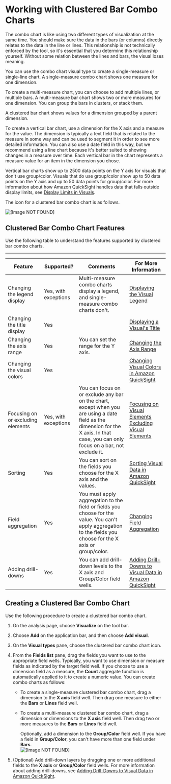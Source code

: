 # Working with Clustered Bar Combo Charts<a name="clustered-bar-combo-chart"></a>

The combo chart is like using two different types of visualization at the same time\. You should make sure the data in the bars \(or columns\) directly relates to the data in the line or lines\. This relationship is not technically enforced by the tool, so it's essential that you determine this relationship yourself\. Without some relation between the lines and bars, the visual loses meaning\.

You can use the combo chart visual type to create a single\-measure or single\-line chart\. A single\-measure combo chart shows one measure for one dimension\. 

To create a multi\-measure chart, you can choose to add multiple lines, or multiple bars\. A multi\-measure bar chart shows two or more measures for one dimension\. You can group the bars in clusters, or stack them\. 

A clustered bar chart shows values for a dimension grouped by a parent dimension\. 

To create a vertical bar chart, use a dimension for the X axis and a measure for the value\. The dimension is typically a text field that is related to the measure in some way and can be used to segment it in order to see more detailed information\. You can also use a date field in this way, but we recommend using a line chart because it's better suited to showing changes in a measure over time\. Each vertical bar in the chart represents a measure value for an item in the dimension you chose\. 

Vertical bar charts show up to 2500 data points on the Y axis for visuals that don't use group/color\. Visuals that do use group/color show up to 50 data points on the Y axis and up to 50 data points for group/color\. For more information about how Amazon QuickSight handles data that falls outside display limits, see [Display Limits in Visuals](working-with-visual-types.md#display-limits)\.

The icon for a clustered bar combo chart is as follows\.

![\[Image NOT FOUND\]](http://docs.aws.amazon.com/quicksight/latest/user/images/clustered-bar-combo-chart.png)

## Clustered Bar Combo Chart Features<a name="clustered-bar-combo-chart-features"></a>

Use the following table to understand the features supported by clustered bar combo charts\.


****  

| Feature | Supported? | Comments | For More Information | 
| --- | --- | --- | --- | 
| Changing the legend display | Yes, with exceptions | Multi\-measure combo charts display a legend, and single\-measure combo charts don't\. | [Displaying the Visual Legend](formatting-a-visual.md#displaying-the-visual-legend) | 
| Changing the title display | Yes |  | [Displaying a Visual's Title](formatting-a-visual.md#displaying-visual-title) | 
| Changing the axis range | Yes | You can set the range for the Y axis\. | [Changing the Axis Range](formatting-a-visual.md#changing-axis-range) | 
| Changing the visual colors | Yes |  | [Changing Visual Colors in Amazon QuickSight](changing-visual-colors.md) | 
| Focusing on or excluding elements | Yes, with exceptions | You can focus on or exclude any bar on the chart, except when you are using a date field as the dimension for the X axis\. In that case, you can only focus on a bar, not exclude it\. |  [Focusing on Visual Elements](focusing-on-visual-elements.md) [Excluding Visual Elements](excluding-visual-elements.md) | 
| Sorting | Yes | You can sort on the fields you choose for the X axis and the values\. | [Sorting Visual Data in Amazon QuickSight](sorting-visual-data.md) | 
| Field aggregation | Yes | You must apply aggregation to the field or fields you choose for the value\. You can't apply aggregation to the fields you choose for the X axis or group/color\. | [Changing Field Aggregation](changing-field-aggregation.md) | 
| Adding drill\-downs | Yes | You can add drill\-down levels to the X axis and Group/Color field wells\. | [Adding Drill\-Downs to Visual Data in Amazon QuickSight](adding-drill-downs.md) | 

## Creating a Clustered Bar Combo Chart<a name="create-clustered-bar-combo-chart"></a>

Use the following procedure to create a clustered bar combo chart\.

1. On the analysis page, choose **Visualize** on the tool bar\.

1. Choose **Add** on the application bar, and then choose **Add visual**\.

1. On the **Visual types** pane, choose the clustered bar combo chart icon\.

1. From the **Fields list** pane, drag the fields you want to use to the appropriate field wells\. Typically, you want to use dimension or measure fields as indicated by the target field well\. If you choose to use a dimension field as a measure, the **Count** aggregate function is automatically applied to it to create a numeric value\. You can create combo charts as follows:

   + To create a single\-measure clustered bar combo chart, drag a dimension to the **X axis** field well\. Then drag one measure to either the **Bars** or **Lines** field well\.

   + To create a multi\-measure clustered bar combo chart, drag a dimension or dimensions to the **X axis** field well\. Then drag two or more measures to the **Bars** or **Lines** field well\. 

     Optionally, add a dimension to the **Group/Color** field well\. If you have a field in **Group/Color**, you can't have more than one field under **Bars**\.  
![\[Image NOT FOUND\]](http://docs.aws.amazon.com/quicksight/latest/user/images/combo-chart-example2-clustered.png)

1. \(Optional\) Add drill\-down layers by dragging one or more additional fields to the **X axis** or **Group/Color** field wells\. For more information about adding drill\-downs, see [Adding Drill\-Downs to Visual Data in Amazon QuickSight](adding-drill-downs.md)\. 